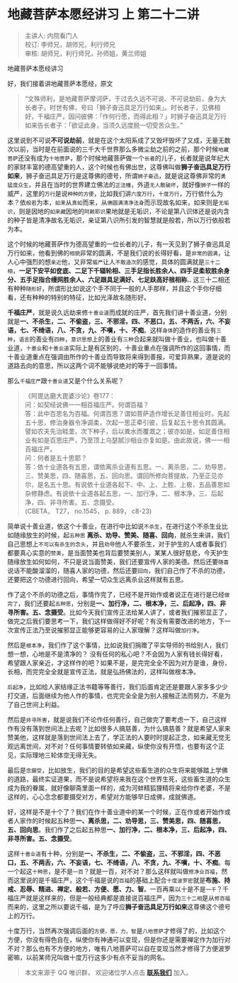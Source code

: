 # 地藏菩萨本愿经讲习 上 第二十二讲

> 主讲人: 内院看门人 <br />
> 校订: 李师兄，胡师兄，利行师兄 <br />
> 审核: 胡师兄，利行师兄，孙师姐，黄兰师姐 <br />

地藏菩萨本愿经讲习

好，我们接着讲地藏菩萨本愿经，原文

> “文殊师利，是地藏菩萨摩诃萨，于过去久远不可说、不可说劫前，身为大长者子。时世有佛，号曰「狮子奋迅具足万行如来」。时长者子，见佛相好，千福庄严，因问彼佛：「作何行愿，而得此相？」时狮子奋迅具足万行如来告长者子：「欲证此身，当须久远度脱一切受苦众生。”

这里说到不可说**不可说劫前**，就是在这个太阳系成了又毁坏毁坏了又成，无量无数次以前，当时是在前面说的三千大千世界那么多微尘劫之前的之前，那个时候`地藏菩萨`还没有成为`十地菩萨`，那个时候地藏菩萨做一个`长者`的儿子，长者就是说年纪大的家财丰富的德高望重的人，这个时候也有佛出世，这尊佛叫做**狮子奋迅具足万行如来**，狮子奋迅具足万行是这尊佛的德号，所谓`狮子奋迅`，就是说这尊佛非常的`勇猛度众生`，并且在当时的世界建立佛法的`正法幢`，外道`无人敢破坏`，就好像`狮子`一样的威严，这里的`万行`是说`种种的方便`，比如我们讲`六度万行`，`十度万行`，万行依什么为本？依`般若`为本，`如来`从`真如`而来，从`佛圆满清净法身`而示现故名如来，如来则是`无垢识`，则是因地的`如来藏`因地的`阿赖耶识`果地就是无垢识，不论是第八识体还是说内含的种子皆是清净故名无垢识，亲证第八识所引发的智慧就是般若，所以万行依般若为本。

这个时候的地藏菩萨作为德高望重的一位长者的儿子，有一天见到了狮子奋迅具足万行如来，他看到佛的`相貌`非常的圆满，不是我们说的长得好看，是`非常的圆满`，让人心中强烈的想`亲近`他，又非常`威严`让人`不敢造次`的感觉，具体的圆满就是`三十二相`，**一足下安平如奁底、二足下千辐轮相、三手足指长胜余人、四手足柔软胜余身分、五手足指合缦网胜余人、六足跟具足满好、七足趺高好根相称..** 这三十二相还有种种`随形好`，所谓形比如说这个手不同于一般的人手那样，并且这个手你仔细看，还有种种的特别的特征，比如光泽故名随形好。

**千福庄严**，就是说久远劫来修`十善业道`而成就的庄严，首先我们讲十善业道，分别就是**一、不杀生，二、不偷盗，三、不邪淫，四、不恶口，五、不两舌，六、不妄语，七、不绮语，八、不贪，九、不嗔，十、不痴**。这样`身体`的造作的善业有`三种`，`语言`的善业有`四种`，`意识思想`上的善业有`三种`合起来就叫做十善业，也叫做十善业道，`十善业`和`十善业道`实际上是有区别的，十善业重点在强调所作的这回事情，而十善业道重点在强调由所作的十善业而导致将来得到善报，可爱异熟果，道是说的道路去向的意思，所以这两个词不能够说绝对的等于一回事情。

那么`千福庄严`跟`十善业道`又是个什么关系呢？

> 《阿毘达磨大毘婆沙论》卷177：<br />
> 问：如契经说佛一一相百福庄严。何谓百福？<br />
> 答：此中百思名为百福。何谓百思？谓如菩萨造作增长足善住相业时，先起五十思，修治身器令净调柔，次起一思正牵引彼，后复起五十思令其圆满。譬如农夫先治畦垄，次下种子，后以粪水而覆溉之；彼亦如是，如足善住相业有如是百思庄严，乃至顶上乌瑟腻沙相业亦复如是。由此故说，佛一一相百福庄严。 <br />
> 问：何者是五十思耶？ <br />
> 答：依十业道各有五思，谓依离杀业道有五思。一、离杀思，二、劝导思，三、赞美思，四、随喜思，五、回向思。谓回所修向菩提故，乃至正见亦尔，是名五十思。有说依十业道各起下、中、上、上胜、上极，五品善思如杂修静虑。有说依十业道各起五思，一、加行净，二、根本净，三、后起净，四、非寻所害。五、念摄受。<br />
> (CBETA， T27， no.1545， p. 889， c8-23)

简单说十善业道，依这个十善业，在进行中比如说`不杀生`，在进行这个不杀生业比如随缘放生的时候，起`五种思` **离杀、劝导、赞美、随喜、回向**，就杀生来讲，我们自己思想上`不可以有杀生的念头`，并且`劝导`他人不要杀生，对于护生的人或者事我们都要真心实意的`赞美`，是当面赞美也背后要赞美别人，某某人很好慈悲，今天护生随缘放生如何如何，不只是说当面赞美，我们还要宣传人家的美德。然后还要`随喜`说话不能酸溜溜的，随喜人家的功德，然后还要`回向`，我们自己作了不杀的功德，还要把这个功德进行回向，希望一切众生远离杀业这样就有五思。

作了这个不杀的功德之后，事情作完了，已经不是开始作或者说正在进行是已经`做完了`，我们还要起`五种思`，分别是**一、加行净，二、根本净，三、后起净，四、非寻所害。五、念摄受**。比如今天我们宣传正法给某人讲了，或者我们摧邪显正了，做完之后我们要思考一下，我们这样做得好不好呢？有没有需要改进的地方，下一次宣传正法乃至说摧邪显正能够更容易的让人家理解？这样叫做`加行净`。

然后是`根本净`，我们作了这个事情，比如说我们捐赠了平实导师的书给别人，我们想一想，心地是不是清净的？ 没有任何的私心吧？不会因为人家有钱长得好看，希望跟人家亲近，才这样作的吧？如果不是，是完完全全不因为对方是谁，身份，长相，而完完全全就是宣传正法，就是弘扬佛法的，这样叫做根本净。

`后起净`，比如给人家结缘正法书籍等等善行，我们后面肯定还是要跟人家多多少少打交道，后面继续为他人作的事情，也完完全全是为别人接触正法而努力，不是为了自己世间上利益。

然后是`非寻所害`，就是说我们不论作任何善行，自己做完了要考虑一下，自己这样作有没有落到世间法上去呢？比如很多人搞慈善，为什么搞慈善？就是希望人家来赞美他，这样就是落到世间法上去了，学正法的人要时时提起正念，如来藏无觉无观远离世间，对不对？任何事情要转依如来藏，纵使你没有开悟，也要有这个正见，实际理地三轮体空无得无失。

最后是`念摄受`，比如放生，我们的目的是希望这些畜生道的众生将来能够踏上学佛的道路，最终实证道果，而不是说希望将来我在这个世界生死，这些畜生道的众生成为我的眷属，就好像聊斋里面一样的，成为河蚌精狐狸精将来给你作老婆，不是这样的，心心念念都要摄受对方，希望对方能够早日成佛，成就佛道。

好，这样是不是十个了？我们在作十善业道中的某一个时候，正在作或者开始作或者人家作的时候起五种思**一、离杀思，二、劝导思，三、赞美思，四、随喜思，五、回向思**。我们作了之后起五种思**一、加行净，二、根本净，三、后起净，四、非寻所害。五、念摄受**。

这样`十善业道`有十种，分别是**一、不杀生，二、不偷盗，三、不邪淫，四、不恶口，五、不两舌，六、不妄语，七、不绮语，八、不贪，九、不嗔，十、不痴**。每一个起这`十种思`，是不是`一百`？就是一百，对不对？那么这样就叫做`修净业百福`，然而这里说的是千福庄严，这个千福是说的`百福`的基础上配合`十度波罗密`就是**布施、持戒、忍辱、精进、禅定、般若、方便、愿、力、智**。一百再乘以十是不是`一千`？千福庄严就是这样来的，但是一般经典都是直接说百福庄严，因为`三十二相`是从`修百福`而来的，这里之所以要说千福，是为了呼应**狮子奋迅具足万行如来**这尊佛这个德号上的万行。

十度万行，当然再次强调后面的`方便，愿，力，智`是`八地菩萨`才修得了的，比如这个方便，你没有得色自在，纵使你有神通可以变现，但是你还是需要禅定作为加行对不对？那么也有不方便的地方，唯有八地菩萨可以自在变现当然才修得了方便波罗密嘛，以前某师兄叫做十度万行这多少有点不妥当的网名。

> 本文来源于 QQ 唯识群， 欢迎诸位学人点击 **[联系我们](https://mp.weixin.qq.com/s/lZCfWjmLjgNR165Tx4_bCQ)** 加入。
